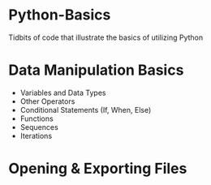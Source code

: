 # Python-Basics
Tidbits of code that illustrate the basics of utilizing Python

# Data Manipulation Basics
- Variables and Data Types
- Other Operators
- Conditional Statements (If, When, Else)
- Functions
- Sequences
- Iterations

# Opening & Exporting Files
